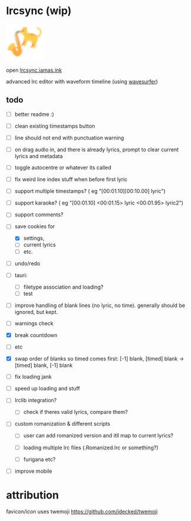 # lrcsync (wip)
<img href="https://lrcsync.iamas.ink" title="temporary?? favicon :3" src="./static/favicon.svg" alt="cat playing saxophone logo" width="100"/>  
  
open [lrcsync.iamas.ink](https://lrcsync.iamas.ink)  

advanced lrc editor with waveform timeline (using [wavesurfer](https://wavesurfer.xyz/))  

## todo
- [ ] better readme :)
- [ ] clean existing timestamps button
- [ ] line should not end with punctuation warning

- [ ] on drag audio in, and there is already lyrics, prompt to clear current lyrics and metadata

- [ ] toggle autocentre or whatever its called
- [ ] fix weird line index stuff when before first lyric

- [ ] support multiple timestamps?  ( eg "[00:01.10][00:10.00] lyric")
- [ ] support karaoke?  ( eg "[00:01.10] <00:01.15> lyric <00:01.95> lyric2")
- [ ] support comments?

- [ ] save cookies for 
  - [x] settings, 
  - [ ] current lyrics 
  - [ ] etc.

- [ ] undo/redo

- [ ] tauri:
  - [ ] filetype association and loading?
  - [ ] test

- [ ] improve handling of blank lines (no lyric, no time). generally should be ignored, but kept.
 - [ ] warnings check
 - [x] break countdown
 - [ ] etc
 - [x] swap order of blanks so timed comes first: [-1] blank, [timed] blank -> [timed] blank, [-1] blank 

- [ ] fix loading jank
- [ ] speed up loading and stuff


- [ ] lrclib integration?
  - [ ] check if theres valid lyrics, compare them?


- [ ] custom romanization & different scripts
  - [ ] user can add romanized version and itll map to current lyrics?
  - [ ] loading multiple lrc files (.Romanized.lrc or something?)
  - [ ] furigana etc?



- [ ] improve mobile



# attribution
favicon/icon uses twemoji
https://github.com/jdecked/twemoji
